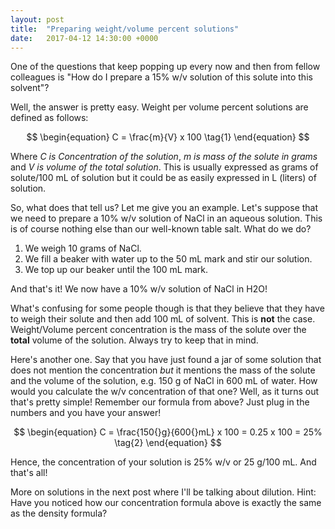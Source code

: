 ```yaml
---
layout: post
title:  "Preparing weight/volume percent solutions"
date:   2017-04-12 14:30:00 +0000
---
```


One of the questions that keep popping up every now and then from fellow colleagues is "How do I prepare a 15% w/v solution of this solute into this solvent"?

Well, the answer is pretty easy. Weight per volume percent solutions are defined as follows:

$$
\begin{equation}
C = \frac{m}{V} x 100 \tag{1}
\end{equation}
$$

Where *C is Concentration of the solution*, *m is mass of the solute in grams* and *V is volume of the total solution*. This is usually expressed as grams of solute/100 mL of solution but it could be as easily expressed in L (liters) of solution.

<!--more-->

So, what does that tell us? Let me give you an example. Let's suppose that we need to prepare a 10% w/v solution of NaCl in an aqueous solution. This is of course nothing else than our well-known table salt. What do we do?

1. We weigh 10 grams of NaCl.
2. We fill a beaker with water up to the 50 mL mark and stir our solution.
3. We top up our beaker until the 100 mL mark.

And that's it! We now have a 10% w/v solution of NaCl in H2O!

What's confusing for some people though is that they believe that they have to weigh their solute and then add 100 mL of solvent. This is **not** the case. Weight/Volume percent concentration is the mass of the solute over the **total** volume of the solution. Always try to keep that in mind.

Here's another one. Say that you have just found a jar of some solution that does not mention the concentration *but* it mentions the mass of the solute and the volume of the solution, e.g. 150 g of NaCl in 600 mL of water. How would you calculate the w/v concentration of that one? Well, as it turns out that's pretty simple! Remember our formula from above? Just plug in the numbers and you have your answer!

$$
\begin{equation}
C = \frac{150{}g}{600{}mL} x 100 = 0.25 x 100 = 25% \tag{2}
\end{equation}
$$

Hence, the concentration of your solution is 25% w/v or 25 g/100 mL. And that's all!

More on solutions in the next post where I'll be talking about dilution. Hint: Have you noticed how our concentration formula above is exactly the same as the density formula? 


